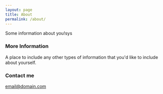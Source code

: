 ```yaml
---
layout: page
title: About
permalink: /about/
---
```


Some information about you!sys

### More Information

A place to include any other types of information that you'd like to include about yourself.

### Contact me

[email@domain.com](mailto:email@domain.com)
